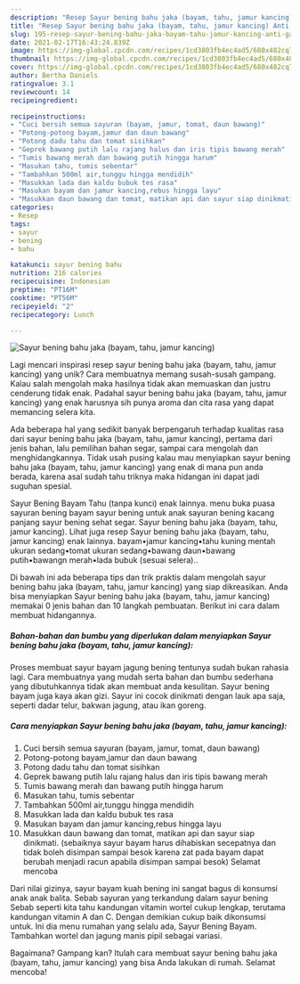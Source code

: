```yaml
---
description: "Resep Sayur bening bahu jaka (bayam, tahu, jamur kancing) Anti Gagal"
title: "Resep Sayur bening bahu jaka (bayam, tahu, jamur kancing) Anti Gagal"
slug: 195-resep-sayur-bening-bahu-jaka-bayam-tahu-jamur-kancing-anti-gagal
date: 2021-02-17T16:43:24.839Z
image: https://img-global.cpcdn.com/recipes/1cd3803fb4ec4ad5/680x482cq70/sayur-bening-bahu-jaka-bayam-tahu-jamur-kancing-foto-resep-utama.jpg
thumbnail: https://img-global.cpcdn.com/recipes/1cd3803fb4ec4ad5/680x482cq70/sayur-bening-bahu-jaka-bayam-tahu-jamur-kancing-foto-resep-utama.jpg
cover: https://img-global.cpcdn.com/recipes/1cd3803fb4ec4ad5/680x482cq70/sayur-bening-bahu-jaka-bayam-tahu-jamur-kancing-foto-resep-utama.jpg
author: Bertha Daniels
ratingvalue: 3.1
reviewcount: 14
recipeingredient:

recipeinstructions:
- "Cuci bersih semua sayuran (bayam, jamur, tomat, daun bawang)"
- "Potong-potong bayam,jamur dan daun bawang"
- "Potong dadu tahu dan tomat sisihkan"
- "Geprek bawang putih lalu rajang halus dan iris tipis bawang merah"
- "Tumis bawang merah dan bawang putih hingga harum"
- "Masukan tahu, tumis sebentar"
- "Tambahkan 500ml air,tunggu hingga mendidih"
- "Masukkan lada dan kaldu bubuk tes rasa"
- "Masukan bayam dan jamur kancing,rebus hingga layu"
- "Masukkan daun bawang dan tomat, matikan api dan sayur siap dinikmati. (sebaiknya sayur bayam harus dihabiskan secepatnya dan tidak boleh disimpan sampai besok karena zat pada bayam dapat berubah menjadi racun apabila disimpan sampai besok) Selamat mencoba"
categories:
- Resep
tags:
- sayur
- bening
- bahu

katakunci: sayur bening bahu 
nutrition: 216 calories
recipecuisine: Indonesian
preptime: "PT16M"
cooktime: "PT56M"
recipeyield: "2"
recipecategory: Lunch

---
```



![Sayur bening bahu jaka (bayam, tahu, jamur kancing)](https://img-global.cpcdn.com/recipes/1cd3803fb4ec4ad5/680x482cq70/sayur-bening-bahu-jaka-bayam-tahu-jamur-kancing-foto-resep-utama.jpg)

Lagi mencari inspirasi resep sayur bening bahu jaka (bayam, tahu, jamur kancing) yang unik? Cara membuatnya memang susah-susah gampang. Kalau salah mengolah maka hasilnya tidak akan memuaskan dan justru cenderung tidak enak. Padahal sayur bening bahu jaka (bayam, tahu, jamur kancing) yang enak harusnya sih punya aroma dan cita rasa yang dapat memancing selera kita.

Ada beberapa hal yang sedikit banyak berpengaruh terhadap kualitas rasa dari sayur bening bahu jaka (bayam, tahu, jamur kancing), pertama dari jenis bahan, lalu pemilihan bahan segar, sampai cara mengolah dan menghidangkannya. Tidak usah pusing kalau mau menyiapkan sayur bening bahu jaka (bayam, tahu, jamur kancing) yang enak di mana pun anda berada, karena asal sudah tahu triknya maka hidangan ini dapat jadi suguhan spesial.

Sayur Bening Bayam Tahu (tanpa kunci) enak lainnya. menu buka puasa sayuran bening bayam sayur bening untuk anak sayuran bening kacang panjang sayur bening sehat segar. Sayur bening bahu jaka (bayam, tahu, jamur kancing). Lihat juga resep Sayur bening bahu jaka (bayam, tahu, jamur kancing) enak lainnya. bayam•jamur kancing•tahu kuning mentah ukuran sedang•tomat ukuran sedang•bawang daun•bawang putih•bawangn merah•lada bubuk (sesuai selera)..


Di bawah ini ada beberapa tips dan trik praktis dalam mengolah sayur bening bahu jaka (bayam, tahu, jamur kancing) yang siap dikreasikan. Anda bisa menyiapkan Sayur bening bahu jaka (bayam, tahu, jamur kancing) memakai 0 jenis bahan dan 10 langkah pembuatan. Berikut ini cara dalam membuat hidangannya.

<!--inarticleads1-->

##### Bahan-bahan dan bumbu yang diperlukan dalam menyiapkan Sayur bening bahu jaka (bayam, tahu, jamur kancing):



Proses membuat sayur bayam jagung bening tentunya sudah bukan rahasia lagi. Cara membuatnya yang mudah serta bahan dan bumbu sederhana yang dibutuhkannya tidak akan membuat anda kesulitan. Sayur bening bayam juga kaya akan gizi. Sayur ini cocok dinikmati dengan lauk apa saja, seperti dadar telur, bakwan jagung, atau ikan goreng. 

<!--inarticleads2-->

##### Cara menyiapkan Sayur bening bahu jaka (bayam, tahu, jamur kancing):

1. Cuci bersih semua sayuran (bayam, jamur, tomat, daun bawang)
1. Potong-potong bayam,jamur dan daun bawang
1. Potong dadu tahu dan tomat sisihkan
1. Geprek bawang putih lalu rajang halus dan iris tipis bawang merah
1. Tumis bawang merah dan bawang putih hingga harum
1. Masukan tahu, tumis sebentar
1. Tambahkan 500ml air,tunggu hingga mendidih
1. Masukkan lada dan kaldu bubuk tes rasa
1. Masukan bayam dan jamur kancing,rebus hingga layu
1. Masukkan daun bawang dan tomat, matikan api dan sayur siap dinikmati. (sebaiknya sayur bayam harus dihabiskan secepatnya dan tidak boleh disimpan sampai besok karena zat pada bayam dapat berubah menjadi racun apabila disimpan sampai besok) Selamat mencoba


Dari nilai gizinya, sayur bayam kuah bening ini sangat bagus di konsumsi anak anak balita. Sebab sayuran yang terkandung dalam sayur bening Sebab seperti kita tahu kandungan vitamin wortel cukup lengkap, terutama kandungan vitamin A dan C. Dengan demikian cukup baik dikonsumsi untuk. Ini dia menu rumahan yang selalu ada, Sayur Bening Bayam. Tambahkan wortel dan jagung manis pipil sebagai variasi. 

Bagaimana? Gampang kan? Itulah cara membuat sayur bening bahu jaka (bayam, tahu, jamur kancing) yang bisa Anda lakukan di rumah. Selamat mencoba!
